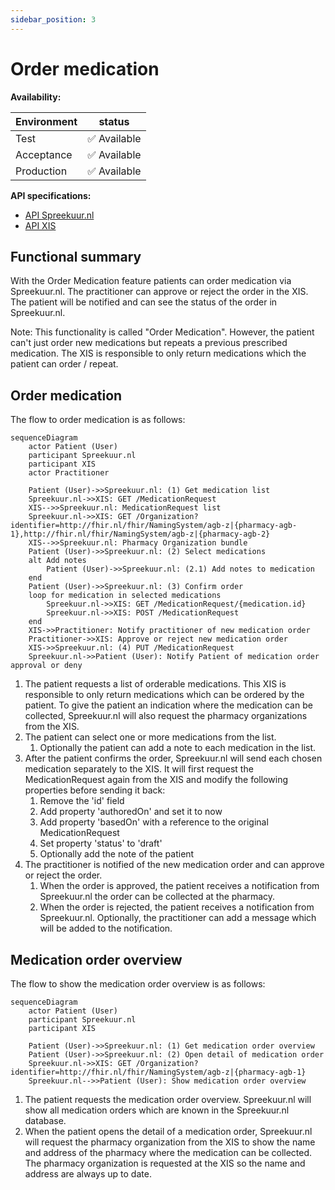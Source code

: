 ```yaml
---
sidebar_position: 3
---
```

# Order medication 
**Availability:**

| Environment | status       |
|-------------|--------------|
| Test        | ✅ Available  |
| Acceptance  | ✅ Available  |
| Production  | ✅ Available  |

**API specifications:**
* [API Spreekuur.nl](/openapi/medication-spreekuur)
* [API XIS](/openapi/medication-xis)

## Functional summary
With the Order Medication feature patients can order medication via Spreekuur.nl. The practitioner can approve or reject
the order in the XIS. The patient will be notified and can see the status of the order in Spreekuur.nl.

Note: This functionality is called "Order Medication". However, the patient can't just order new medications but repeats
a previous prescribed medication. The XIS is responsible to only return medications which the patient can order / repeat.

## Order medication
The flow to order medication is as follows:
```mermaid
sequenceDiagram
    actor Patient (User)
    participant Spreekuur.nl
    participant XIS
    actor Practitioner
    
    Patient (User)->>Spreekuur.nl: (1) Get medication list
    Spreekuur.nl->>XIS: GET /MedicationRequest
    XIS-->>Spreekuur.nl: MedicationRequest list
    Spreekuur.nl->>XIS: GET /Organization?identifier=http://fhir.nl/fhir/NamingSystem/agb-z|{pharmacy-agb-1},http://fhir.nl/fhir/NamingSystem/agb-z|{pharmacy-agb-2}
    XIS-->>Spreekuur.nl: Pharmacy Organization bundle
    Patient (User)->>Spreekuur.nl: (2) Select medications
    alt Add notes
        Patient (User)->>Spreekuur.nl: (2.1) Add notes to medication
    end
    Patient (User)->>Spreekuur.nl: (3) Confirm order
    loop for medication in selected medications
        Spreekuur.nl->>XIS: GET /MedicationRequest/{medication.id}
        Spreekuur.nl->>XIS: POST /MedicationRequest
    end
    XIS->>Practitioner: Notify practitioner of new medication order
    Practitioner->>XIS: Approve or reject new medication order
    XIS->>Spreekuur.nl: (4) PUT /MedicationRequest
    Spreekuur.nl->>Patient (User): Notify Patient of medication order approval or deny 
```
1. The patient requests a list of orderable medications. This XIS is responsible to only return medications which can be
    ordered by the patient. To give the patient an indication where the medication can be collected, Spreekuur.nl will also
    request the pharmacy organizations from the XIS. 
2. The patient can select one or more medications from the list.
   1. Optionally the patient can add a note to each medication in the list.
3. After the patient confirms the order, Spreekuur.nl will send each chosen medication separately to the XIS. It will 
   first request the MedicationRequest again from the XIS and modify the following properties before sending it back:
   1. Remove the 'id' field
   2. Add property 'authoredOn' and set it to now
   3. Add property 'basedOn' with a reference to the original MedicationRequest
   4. Set property 'status' to 'draft'
   5. Optionally add the note of the patient
4. The practitioner is notified of the new medication order and can approve or reject the order. 
   1. When the order is approved, the patient receives a notification from Spreekuur.nl the order can be collected at
      the pharmacy.
   2. When the order is rejected, the patient receives a notification from Spreekuur.nl. Optionally, the practitioner can 
      add a message which will be added to the notification.

## Medication order overview
The flow to show the medication order overview is as follows:
```mermaid
sequenceDiagram
    actor Patient (User)
    participant Spreekuur.nl
    participant XIS
    
    Patient (User)->>Spreekuur.nl: (1) Get medication order overview
    Patient (User)->>Spreekuur.nl: (2) Open detail of medication order
    Spreekuur.nl->>XIS: GET /Organization?identifier=http://fhir.nl/fhir/NamingSystem/agb-z|{pharmacy-agb-1}
    Spreekuur.nl-->>Patient (User): Show medication order overview
```
1. The patient requests the medication order overview. Spreekuur.nl will show all medication orders which are known in
    the Spreekuur.nl database.
2. When the patient opens the detail of a medication order, Spreekuur.nl will request the pharmacy organization from
    the XIS to show the name and address of the pharmacy where the medication can be collected. The pharmacy organization
    is requested at the XIS so the name and address are always up to date.